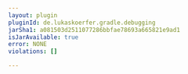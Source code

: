 ```yaml
---
layout: plugin
pluginId: de.lukaskoerfer.gradle.debugging
jarSha1: a081503d2511077286bbfae78693a665821e9ad1
isJarAvailable: true
error: NONE
violations: []

---
```

